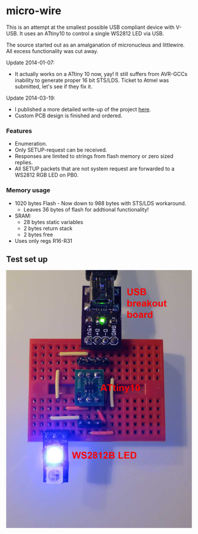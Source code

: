 micro-wire
==========

This is an attempt at the smallest possible USB compliant device with V-USB. It uses an ATtiny10 
to control a single WS2812 LED via USB. 

The source started out as an amalganation of micronucleus and littlewire. All excess functionality was cut away.

Update 2014-01-07: 
 - It actually works on a ATtiny 10 now, yay! It still suffers from AVR-GCCs inability to generate proper 16 bit STS/LDS. Ticket to Atmel was submitted, let's see if they fix it.

Update 2014-03-19: 
 - I published a more detailed write-up of the project [here](http://cpldcpu.wordpress.com/2014/03/19/%c2%b5-wire-usb-on-an-attiny-10/).
 - Custom PCB design is finished and ordered.

### Features ###
 * Enumeration.
 * Only SETUP-request can be received.
 * Responses are limited to strings from flash memory or zero sized replies.
 * All SETUP packets that are not system request are forwarded to a WS2812 RGB LED on PB0.
 
### Memory usage ###
  * 1020 bytes Flash - Now down to 988 bytes with STS/LDS workaround.
    + Leaves 36 bytes of flash for addtional functionality!
  * SRAM:
    + 28 bytes static variables
    + 2 bytes return stack 
    + 2 bytes free
  * Uses only regs R16-R31
 
## Test set up ##
![Front](u-wire-test.jpg)





